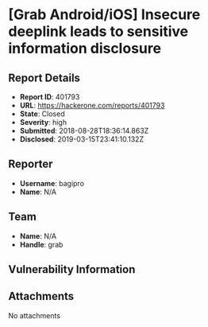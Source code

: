 # [Grab Android/iOS] Insecure deeplink leads to sensitive information disclosure

## Report Details
- **Report ID**: 401793
- **URL**: https://hackerone.com/reports/401793
- **State**: Closed
- **Severity**: high
- **Submitted**: 2018-08-28T18:36:14.863Z
- **Disclosed**: 2019-03-15T23:41:10.132Z

## Reporter
- **Username**: bagipro
- **Name**: N/A

## Team
- **Name**: N/A
- **Handle**: grab

## Vulnerability Information


## Attachments
No attachments
